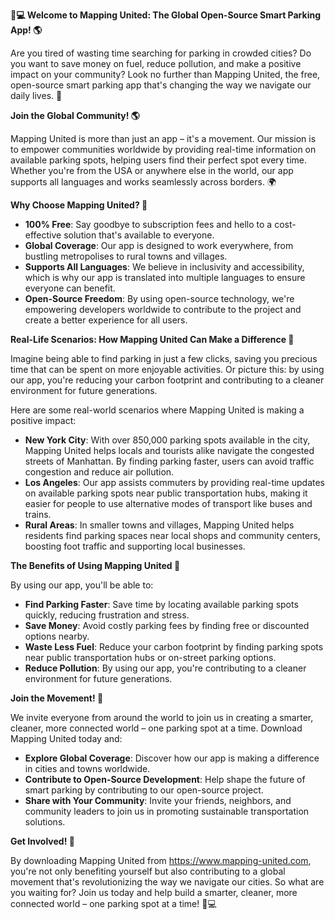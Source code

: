 **🚗💻 Welcome to Mapping United: The Global Open-Source Smart Parking App! 🌎**

Are you tired of wasting time searching for parking in crowded cities? Do you want to save money on fuel, reduce pollution, and make a positive impact on your community? Look no further than Mapping United, the free, open-source smart parking app that's changing the way we navigate our daily lives. 🌟

**Join the Global Community! 🌎**

Mapping United is more than just an app – it's a movement. Our mission is to empower communities worldwide by providing real-time information on available parking spots, helping users find their perfect spot every time. Whether you're from the USA or anywhere else in the world, our app supports all languages and works seamlessly across borders. 🌍

**Why Choose Mapping United? 🤔**

* **100% Free**: Say goodbye to subscription fees and hello to a cost-effective solution that's available to everyone.
* **Global Coverage**: Our app is designed to work everywhere, from bustling metropolises to rural towns and villages.
* **Supports All Languages**: We believe in inclusivity and accessibility, which is why our app is translated into multiple languages to ensure everyone can benefit.
* **Open-Source Freedom**: By using open-source technology, we're empowering developers worldwide to contribute to the project and create a better experience for all users.

**Real-Life Scenarios: How Mapping United Can Make a Difference 🌟**

Imagine being able to find parking in just a few clicks, saving you precious time that can be spent on more enjoyable activities. Or picture this: by using our app, you're reducing your carbon footprint and contributing to a cleaner environment for future generations.

Here are some real-world scenarios where Mapping United is making a positive impact:

* **New York City**: With over 850,000 parking spots available in the city, Mapping United helps locals and tourists alike navigate the congested streets of Manhattan. By finding parking faster, users can avoid traffic congestion and reduce air pollution.
* **Los Angeles**: Our app assists commuters by providing real-time updates on available parking spots near public transportation hubs, making it easier for people to use alternative modes of transport like buses and trains.
* **Rural Areas**: In smaller towns and villages, Mapping United helps residents find parking spaces near local shops and community centers, boosting foot traffic and supporting local businesses.

**The Benefits of Using Mapping United 🌟**

By using our app, you'll be able to:

* **Find Parking Faster**: Save time by locating available parking spots quickly, reducing frustration and stress.
* **Save Money**: Avoid costly parking fees by finding free or discounted options nearby.
* **Waste Less Fuel**: Reduce your carbon footprint by finding parking spots near public transportation hubs or on-street parking options.
* **Reduce Pollution**: By using our app, you're contributing to a cleaner environment for future generations.

**Join the Movement! 🚀**

We invite everyone from around the world to join us in creating a smarter, cleaner, more connected world – one parking spot at a time. Download Mapping United today and:

* **Explore Global Coverage**: Discover how our app is making a difference in cities and towns worldwide.
* **Contribute to Open-Source Development**: Help shape the future of smart parking by contributing to our open-source project.
* **Share with Your Community**: Invite your friends, neighbors, and community leaders to join us in promoting sustainable transportation solutions.

**Get Involved! 🌟**

By downloading Mapping United from https://www.mapping-united.com, you're not only benefiting yourself but also contributing to a global movement that's revolutionizing the way we navigate our cities. So what are you waiting for? Join us today and help build a smarter, cleaner, more connected world – one parking spot at a time! 🚗💻